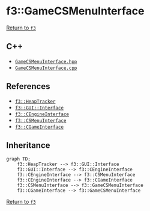 # f3::GameCSMenuInterface

[Return to `f3`](/docs/f3.md)

## C++

- [`GameCSMenuInterface.hpp`](/c++/include/GameCSMenuInterface.hpp)
- [`GameCSMenuInterface.cpp`](/c++/source/GameCSMenuInterface.cpp)

## References

- [`f3::HeapTracker`](/docs/f3/HeapTracker.md)
- [`f3::GUI::Interface`](/docs/f3/GUI/Interface.md)
- [`f3::CEngineInterface`](/docs/f3/CEngineInterface.md)
- [`f3::CSMenuInterface`](/docs/f3/CSMenuInterface.md)
- [`f3::CGameInterface`](/docs/f3/CGameInterface.md)

## Inheritance

```mermaid
graph TD;
    f3::HeapTracker --> f3::GUI::Interface
    f3::GUI::Interface --> f3::CEngineInterface
    f3::CEngineInterface --> f3::CSMenuInterface
    f3::CEngineInterface --> f3::CGameInterface
    f3::CSMenuInterface --> f3::GameCSMenuInterface
    f3::CGameInterface --> f3::GameCSMenuInterface
```

[Return to `f3`](/docs/f3.md)